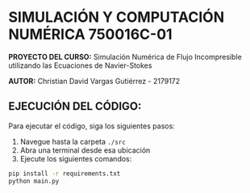 # SIMULACIÓN Y COMPUTACIÓN NUMÉRICA 750016C-01

**PROYECTO DEL CURSO:** Simulación Numérica de Flujo Incompresible utilizando las Ecuaciones de Navier-Stokes


**AUTOR:** Christian David Vargas Gutiérrez - 2179172


## EJECUCIÓN DEL CÓDIGO:

Para ejecutar el código, siga los siguientes pasos:

1. Navegue hasta la carpeta `./src`
2. Abra una terminal desde esa ubicación
3. Ejecute los siguientes comandos:

```bash
pip install -r requirements.txt
python main.py
